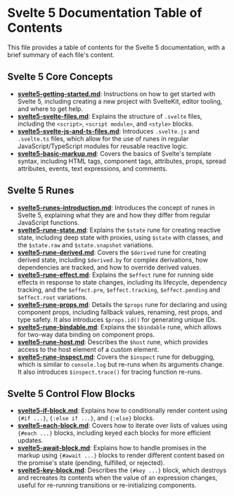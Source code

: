 
# Svelte 5 Documentation Table of Contents

This file provides a table of contents for the Svelte 5 documentation, with a brief summary of each file's content.

## Svelte 5 Core Concepts

*   **[svelte5-getting-started.md](svelte5-getting-started.md)**: Instructions on how to get started with Svelte 5, including creating a new project with SvelteKit, editor tooling, and where to get help.
*   **[svelte5-svelte-files.md](svelte5-svelte-files.md)**: Explains the structure of `.svelte` files, including the `<script>`, `<script module>`, and `<style>` blocks.
*   **[svelte5-svelte-js-and-ts-files.md](svelte5-svelte-js-and-ts-files.md)**: Introduces `.svelte.js` and `.svelte.ts` files, which allow for the use of runes in regular JavaScript/TypeScript modules for reusable reactive logic.
*   **[svelte5-basic-markup.md](svelte5-basic-markup.md)**: Covers the basics of Svelte's template syntax, including HTML tags, component tags, attributes, props, spread attributes, events, text expressions, and comments.

## Svelte 5 Runes

*   **[svelte5-runes-introduction.md](svelte5-runes-introduction.md)**: Introduces the concept of runes in Svelte 5, explaining what they are and how they differ from regular JavaScript functions.
*   **[svelte5-rune-state.md](svelte5-rune-state.md)**: Explains the `$state` rune for creating reactive state, including deep state with proxies, using `$state` with classes, and the `$state.raw` and `$state.snapshot` variations.
*   **[svelte5-rune-derived.md](svelte5-rune-derived.md)**: Covers the `$derived` rune for creating derived state, including `$derived.by` for complex derivations, how dependencies are tracked, and how to override derived values.
*   **[svelte5-rune-effect.md](svelte5-rune-effect.md)**: Explains the `$effect` rune for running side effects in response to state changes, including its lifecycle, dependency tracking, and the `$effect.pre`, `$effect.tracking`, `$effect.pending` and `$effect.root` variations.
*   **[svelte5-rune-props.md](svelte5-rune-props.md)**: Details the `$props` rune for declaring and using component props, including fallback values, renaming, rest props, and type safety. It also introduces `$props.id()` for generating unique IDs.
*   **[svelte5-rune-bindable.md](svelte5-rune-bindable.md)**: Explains the `$bindable` rune, which allows for two-way data binding on component props.
*   **[svelte5-rune-host.md](svelte5-rune-host.md)**: Describes the `$host` rune, which provides access to the host element of a custom element.
*   **[svelte5-rune-inspect.md](svelte5-rune-inspect.md)**: Covers the `$inspect` rune for debugging, which is similar to `console.log` but re-runs when its arguments change. It also introduces `$inspect.trace()` for tracing function re-runs.

## Svelte 5 Control Flow Blocks

*   **[svelte5-if-block.md](svelte5-if-block.md)**: Explains how to conditionally render content using `{#if ...}`, `{:else if ...}`, and `{:else}` blocks.
*   **[svelte5-each-block.md](svelte5-each-block.md)**: Covers how to iterate over lists of values using `{#each ...}` blocks, including keyed each blocks for more efficient updates.
*   **[svelte5-await-block.md](svelte5-await-block.md)**: Explains how to handle promises in the markup using `{#await ...}` blocks to render different content based on the promise's state (pending, fulfilled, or rejected).
*   **[svelte5-key-block.md](svelte5-key-block.md)**: Describes the `{#key ...}` block, which destroys and recreates its contents when the value of an expression changes, useful for re-running transitions or re-initializing components.
